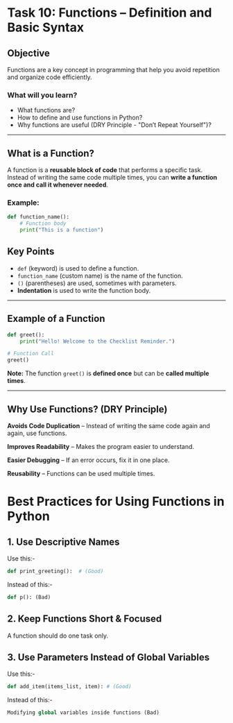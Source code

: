# Task 10: Functions – Definition and Basic Syntax

##  Objective  
Functions are a key concept in programming that help you avoid repetition and organize code efficiently.  

### **What will you learn?**  
- What functions are?  
- How to define and use functions in Python?  
- Why functions are useful (DRY Principle - "Don’t Repeat Yourself")?  

---

##  What is a Function?  
A function is a **reusable block of code** that performs a specific task.  
Instead of writing the same code multiple times, you can **write a function once and call it whenever needed**.  

### **Example:**  
```python
def function_name():
    # Function body
    print("This is a function")
```
##  Key Points  

- `def` (keyword) is used to define a function.  
- `function_name` (custom name) is the name of the function.  
- `()` (parentheses) are used, sometimes with parameters.  
- **Indentation** is used to write the function body.  

---

##  Example of a Function  
```python
def greet():
    print("Hello! Welcome to the Checklist Reminder.")

# Function Call
greet()
```
 **Note:** The function `greet()` is **defined once** but can be **called multiple times**.  

---

##  Why Use Functions? (DRY Principle)  

 **Avoids Code Duplication** – Instead of writing the same code again and again, use functions.  

 **Improves Readability** – Makes the program easier to understand.  

 **Easier Debugging** – If an error occurs, fix it in one place.  

 **Reusability** – Functions can be used multiple times.  

# Best Practices for Using Functions in Python

## 1. Use Descriptive Names

Use this:-  
```python
def print_greeting():  # (Good)
```
 Instead of this:-
```python
def p(): (Bad)
```
## 2. Keep Functions Short & Focused

A function should do one task only.

## 3. Use Parameters Instead of Global Variables

Use this:-  
```python
def add_item(items_list, item): # (Good)
```
Instead of this:-
```python
Modifying global variables inside functions (Bad)
 ```
